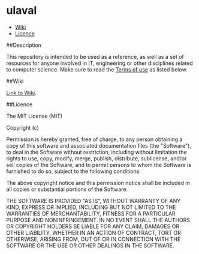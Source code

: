 # ulaval

* [Wiki](#Wiki)
* [Licence](#Licence)


##Description

This repository is intended to be used as a reference, as well as a set of resources for anyone involved in IT, engineering or other disciplines related to computer science. Make sure to read the [Terms of use](#Licence) as listed below.

##Wiki

[Link to Wiki](#wiki#welcome-to-the-ulaval-wiki).

##Licence

The MIT License (MIT)

Copyright (c) <year> <copyright holders>

Permission is hereby granted, free of charge, to any person obtaining a copy
of this software and associated documentation files (the "Software"), to deal
in the Software without restriction, including without limitation the rights
to use, copy, modify, merge, publish, distribute, sublicense, and/or sell
copies of the Software, and to permit persons to whom the Software is
furnished to do so, subject to the following conditions:

The above copyright notice and this permission notice shall be included in
all copies or substantial portions of the Software.

THE SOFTWARE IS PROVIDED "AS IS", WITHOUT WARRANTY OF ANY KIND, EXPRESS OR
IMPLIED, INCLUDING BUT NOT LIMITED TO THE WARRANTIES OF MERCHANTABILITY,
FITNESS FOR A PARTICULAR PURPOSE AND NONINFRINGEMENT. IN NO EVENT SHALL THE
AUTHORS OR COPYRIGHT HOLDERS BE LIABLE FOR ANY CLAIM, DAMAGES OR OTHER
LIABILITY, WHETHER IN AN ACTION OF CONTRACT, TORT OR OTHERWISE, ARISING FROM,
OUT OF OR IN CONNECTION WITH THE SOFTWARE OR THE USE OR OTHER DEALINGS IN
THE SOFTWARE.

